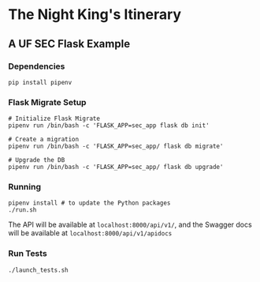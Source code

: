 # The Night King's Itinerary

## A UF SEC Flask Example

### Dependencies
```
pip install pipenv
```

### Flask Migrate Setup
```
# Initialize Flask Migrate
pipenv run /bin/bash -c 'FLASK_APP=sec_app flask db init'

# Create a migration
pipenv run /bin/bash -c 'FLASK_APP=sec_app/ flask db migrate'

# Upgrade the DB
pipenv run /bin/bash -c 'FLASK_APP=sec_app/ flask db upgrade'
```

### Running
```
pipenv install # to update the Python packages
./run.sh
```

The API will be available at `localhost:8000/api/v1/`, and the Swagger docs will be available at `localhost:8000/api/v1/apidocs`


### Run Tests
```
./launch_tests.sh
```
